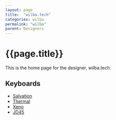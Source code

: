 ```yaml
---
layout: page
title:  "wilba.tech"
categories: wilba
permalink: "wilba"
parent: Designers
---
```

# {{page.title}}

This is the home page for the designer, wilba.tech.

## Keyboards

- [Salvation](/wilba/salvation)
- [Thermal](/wilba/thermal)
- [Xeno](/ion/xeno)
- [JD45](/wilba/jd45)
